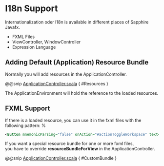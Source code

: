 # I18n Support

Internationalization oder I18n is available in different places of Sapphire Javafx.

* FXML Files
* ViewController, WindowController
* Expression Language

## Adding Default (Application) Resource Bundle

Normally you will add resources in the ApplicationController.

@@snip [ApplicationController.scala](../../../../../demos/tutorial/src/main/scala/com/sfxcode/sapphire/javafx/demo/tutorial/ApplicationController.scala) { #Resources }

The ApplicationEnvironment will hold the reference to the loaded resources.

## FXML Support

If there is a loaded resource, you can use it in the fxml files with the following pattern: %<key>

```xml
<Button mnemonicParsing="false" onAction="#actionToggleWorkspace" text="%navigation.toggle" />
```

If you want a special resource bundle for one or more fxml files,  
you have to override **resourceBundleForView** in the ApplicationController.

@@snip [ApplicationController.scala](../../../../../demos/tutorial/src/main/scala/com/sfxcode/sapphire/javafx/demo/tutorial/ApplicationController.scala) { #CustomBundle }

